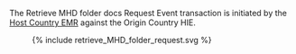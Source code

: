 The Retrieve MHD folder docs Request Event transaction is initiated by the <a href="system-actors.html#hcemr">Host Country EMR</a> against the Origin Country HIE.


<figure>
{% include retrieve_MHD_folder_request.svg %}
</figure>